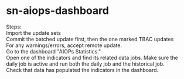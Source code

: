 # sn-aiops-dashboard

Steps:<br>
Import the update sets<br>
Commit the batched update first, then the one marked TBAC updates<br>
For any warnings/errors, accept remote update.<br>
Go to the dashboard "AIOPs Statistics."<br>
Open one of the indicators and find its related data jobs. Make sure the daily job is active and run both the daily job and the historical job.<br>
Check that data has populated the indicators in the dashboard.<br>
